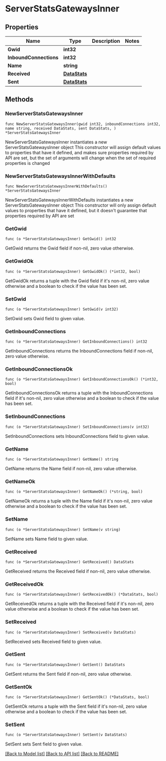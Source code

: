 # ServerStatsGatewaysInner

## Properties

Name | Type | Description | Notes
------------ | ------------- | ------------- | -------------
**Gwid** | **int32** |  | 
**InboundConnections** | **int32** |  | 
**Name** | **string** |  | 
**Received** | [**DataStats**](DataStats.md) |  | 
**Sent** | [**DataStats**](DataStats.md) |  | 

## Methods

### NewServerStatsGatewaysInner

`func NewServerStatsGatewaysInner(gwid int32, inboundConnections int32, name string, received DataStats, sent DataStats, ) *ServerStatsGatewaysInner`

NewServerStatsGatewaysInner instantiates a new ServerStatsGatewaysInner object
This constructor will assign default values to properties that have it defined,
and makes sure properties required by API are set, but the set of arguments
will change when the set of required properties is changed

### NewServerStatsGatewaysInnerWithDefaults

`func NewServerStatsGatewaysInnerWithDefaults() *ServerStatsGatewaysInner`

NewServerStatsGatewaysInnerWithDefaults instantiates a new ServerStatsGatewaysInner object
This constructor will only assign default values to properties that have it defined,
but it doesn't guarantee that properties required by API are set

### GetGwid

`func (o *ServerStatsGatewaysInner) GetGwid() int32`

GetGwid returns the Gwid field if non-nil, zero value otherwise.

### GetGwidOk

`func (o *ServerStatsGatewaysInner) GetGwidOk() (*int32, bool)`

GetGwidOk returns a tuple with the Gwid field if it's non-nil, zero value otherwise
and a boolean to check if the value has been set.

### SetGwid

`func (o *ServerStatsGatewaysInner) SetGwid(v int32)`

SetGwid sets Gwid field to given value.


### GetInboundConnections

`func (o *ServerStatsGatewaysInner) GetInboundConnections() int32`

GetInboundConnections returns the InboundConnections field if non-nil, zero value otherwise.

### GetInboundConnectionsOk

`func (o *ServerStatsGatewaysInner) GetInboundConnectionsOk() (*int32, bool)`

GetInboundConnectionsOk returns a tuple with the InboundConnections field if it's non-nil, zero value otherwise
and a boolean to check if the value has been set.

### SetInboundConnections

`func (o *ServerStatsGatewaysInner) SetInboundConnections(v int32)`

SetInboundConnections sets InboundConnections field to given value.


### GetName

`func (o *ServerStatsGatewaysInner) GetName() string`

GetName returns the Name field if non-nil, zero value otherwise.

### GetNameOk

`func (o *ServerStatsGatewaysInner) GetNameOk() (*string, bool)`

GetNameOk returns a tuple with the Name field if it's non-nil, zero value otherwise
and a boolean to check if the value has been set.

### SetName

`func (o *ServerStatsGatewaysInner) SetName(v string)`

SetName sets Name field to given value.


### GetReceived

`func (o *ServerStatsGatewaysInner) GetReceived() DataStats`

GetReceived returns the Received field if non-nil, zero value otherwise.

### GetReceivedOk

`func (o *ServerStatsGatewaysInner) GetReceivedOk() (*DataStats, bool)`

GetReceivedOk returns a tuple with the Received field if it's non-nil, zero value otherwise
and a boolean to check if the value has been set.

### SetReceived

`func (o *ServerStatsGatewaysInner) SetReceived(v DataStats)`

SetReceived sets Received field to given value.


### GetSent

`func (o *ServerStatsGatewaysInner) GetSent() DataStats`

GetSent returns the Sent field if non-nil, zero value otherwise.

### GetSentOk

`func (o *ServerStatsGatewaysInner) GetSentOk() (*DataStats, bool)`

GetSentOk returns a tuple with the Sent field if it's non-nil, zero value otherwise
and a boolean to check if the value has been set.

### SetSent

`func (o *ServerStatsGatewaysInner) SetSent(v DataStats)`

SetSent sets Sent field to given value.



[[Back to Model list]](../README.md#documentation-for-models) [[Back to API list]](../README.md#documentation-for-api-endpoints) [[Back to README]](../README.md)


